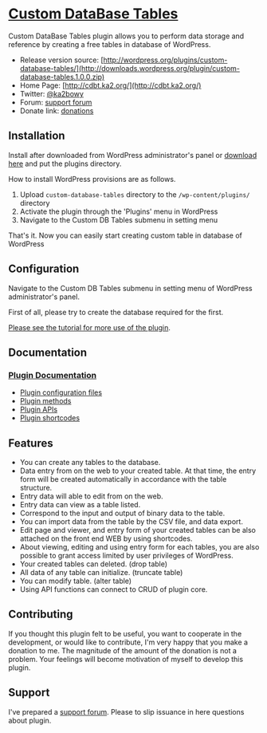 # [Custom DataBase Tables](http://cdbt.ka2.org/)

Custom DataBase Tables plugin allows you to perform data storage and reference by creating a free tables in database of WordPress.

* Release version source: [http://wordpress.org/plugins/custom-database-tables/](http://downloads.wordpress.org/plugin/custom-database-tables.1.0.0.zip)
* Home Page: [http://cdbt.ka2.org/](http://cdbt.ka2.org/)
* Twitter: [@ka2bowy](https://twitter.com/ka2bowy)
* Forum: [support forum](http://ka2.org/cdbt-forum/forum/support-forum/)
* Donate link: [donations](https://www.paypal.com/cgi-bin/webscr?cmd=_donations&business=2YZY4HWYSWEWG&lc=en_US&currency_code=USD&item_name=)

## Installation

Install after downloaded from WordPress administrator's panel or [download here](https://github.com/ka215/cdbt) and put the plugins directory.

How to install WordPress provisions are as follows.

1. Upload `custom-database-tables` directory to the `/wp-content/plugins/` directory
2. Activate the plugin through the 'Plugins' menu in WordPress
3. Navigate to the Custom DB Tables submenu in setting menu

That's it. Now you can easily start creating custom table in database of WordPress

## Configuration

Navigate to the Custom DB Tables submenu in setting menu of WordPress administrator's panel.

First of all, please try to create the database required for the first.

[Please see the tutorial for more use of the plugin](http://ka2.org/cdbt/tutorials/).

## Documentation

### [Plugin Documentation](http://ka2.org/cdbt/documentation/)

* [Plugin configuration files](http://ka2.org/cdbt/documentation/plugin-files/)
* [Plugin methods](http://ka2.org/cdbt/documentation/methods/)
* [Plugin APIs](http://ka2.org/cdbt/documentation/apis/)
* [Plugin shortcodes](http://ka2.org/cdbt/documentation/shortcodes/)


## Features

* You can create any tables to the database.
* Data entry from on the web to your created table. At that time, the entry form will be created automatically in accordance with the table structure.
* Entry data will able to edit from on the web.
* Entry data can view as a table listed.
* Correspond to the input and output of binary data to the table.
* You can import data from the table by the CSV file, and data export.
* Edit page and viewer, and entry form of your created tables can be also attached on the front end WEB by using shortcodes.
* About viewing, editing and using entry form for each tables, you are also possible to grant access limited by user privileges of WordPress.
* Your created tables can deleted. (drop table)
* All data of any table can initialize. (truncate table)
* You can modify table. (alter table)
* Using API functions can connect to CRUD of plugin core.

## Contributing

If you thought this plugin felt to be useful, you want to cooperate in the development, or would like to contribute, I'm very happy that you make a donation to me. 
The magnitude of the amount of the donation is not a problem. 
Your feelings will become motivation of myself to develop this plugin.

## Support

I've prepared a [support forum](http://ka2.org/cdbt-forum/forum/support-forum/). 
Please to slip issuance in here questions about plugin.
